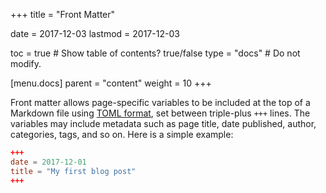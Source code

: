 +++
title = "Front Matter"

date = 2017-12-03
lastmod = 2017-12-03

toc = true  # Show table of contents? true/false
type = "docs"  # Do not modify.

[menu.docs]
  parent = "content"
  weight = 10
+++

Front matter allows page-specific variables to be included at the top of a Markdown file using [TOML format](https://learnxinyminutes.com/docs/toml/), set between triple-plus `+++` lines. The variables may include metadata such as page title, date published, author, categories, tags, and so on. Here is a simple example:

```toml
+++
date = 2017-12-01
title = "My first blog post"
+++
```
